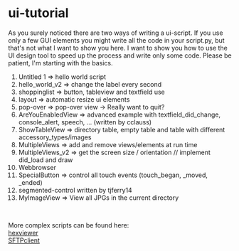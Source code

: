 ui-tutorial
===========

As you surely noticed there are two ways of writing a ui-script. If you use only a few GUI elements you might write all 
the code in your script.py, but that's not what I want to show you here. I want to show you how to use the UI design tool
to speed up the process and write only some code. Please be patient, I'm starting with the basics.

1. Untitled 1 => hello world script<br />
2. hello_world_v2 => change the label every second<br />
3. shoppinglist => button, tableview and textfield use<br />
4. layout => automatic resize ui elements<br />
5. pop-over => pop-over view -> Really want to quit?<br />
6. AreYouEnabledView => advanced example with textfield_did_change, console_alert, speech, ... (written by cclauss)<br />
7. ShowTableView => directory table, empty table and table with different accessory_types/images<br />
8. MultipleViews => add and remove views/elements at run time<br />
9. MultipleViews_v2 => get the screen size / orientation // implement did_load and draw<br />
10. Webbrowser<br />
11. SpecialButton => control all touch events (touch_began, _moved, _ended)<br/>
12. segmented-control written by tjferry14<br />
13. MyImageView => View all JPGs in the current directory<br />
<br />


More complex scripts can be found here:<br />
[hexviewer][]<br />
[SFTPclient][]<br />

[hexviewer]: https://github.com/humberry/hexviewer
[SFTPclient]: https://github.com/humberry/sftp-client

